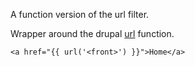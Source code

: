 A function version of the url filter.

Wrapper around the drupal [url](https://api.drupal.org/api/drupal/includes%21common.inc/function/url/7) function.

```
<a href="{{ url('<front>') }}">Home</a>
```
